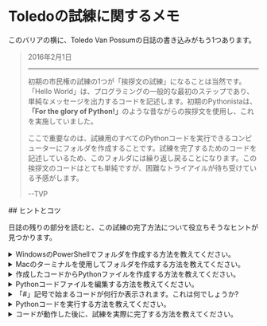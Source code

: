 # Toledoの試練に関するメモ

このバリアの横に、Toledo Van Possumの日誌の書き込みがもう1つあります。

<blockquote>
2016年2月1日
<hr/>
<p>
初期の市民権の試練の1つが「挨拶文の試練」になることは当然です。「Hello World」は、プログラミングの一般的な最初のステップであり、単純なメッセージを出力するコードを記述します。初期のPythonistaは、<b>「For the glory of Python!」</b>のような昔ながらの挨拶文を使用し、これを実施していました。
</p>
<p>
ここで重要なのは、試練用のすべてのPythonコードを実行できるコンピューターにフォルダを作成することです。試練を完了するためのコードを記述しているため、このフォルダには繰り返し戻ることになります。この挨拶文のコードはとても単純ですが、困難なトライアイルが待ち受けている予感がします。
</p>
<p>
--TVP
</p>
</blockquote>
## ヒントとコツ

日誌の残りの部分を読むと、この試練の完了方法について役立ちそうなヒントが見つかります。

<details>
<summary>WindowsのPowerShellでフォルダを作成する方法を教えてください。</summary>
Pythonコードはターミナルから実行するため、ターミナルを使用してコード用のフォルダを作成することもできます。Windowsエクスプローラーを使用してフォルダを簡単に作成することもできますが、次のコマンドを実行し、作成することもできます。

コンピューターでPowerShellアプリケーションを起動します。PowerShellアプリケーションで、次のコマンドを入力します。

```bash
cd ~
```

`cd`コマンドでは、ターミナルセッションの__現在の作業ディレクトリを変更__します。この操作は、Windowsエクスプローラーでフォルダを開くのに似ています。コマンドの後に`~`(チルダ)を追加すると、ホームディレクトリに移動します。

ホームディレクトリで、次のコマンドをPowerShellインターフェイスに入力します。

```bash
mkdir quest
```

このコマンドでは、`quest`という名前の__新しいディレクトリ__(フォルダ)がホームフォルダに作成されます。このフォルダには、試練用のすべてのPythonコードを保存できます。最後に、現在の作業ディレクトリをこのフォルダに変更できます。この場所からPythonコードを作成し、実行できます。

```bash
cd quest
```

これで、Pythonコードを作成し、実行する準備ができました。

</details>
<details>
<summary>Macのターミナルを使用してフォルダを作成する方法を教えてください。</summary>
Pythonコードはターミナルから実行するため、ターミナルを使用してコード用のフォルダを作成することもできます。Finderアプリを使用し、フォルダを簡単に作成することもできますが、次のコマンドを実行し、作成することもできます。

コンピューターでターミナルアプリ([Applications]>[Utilities])を起動します。ターミナルアプリで、次のコマンドを入力します。

```bash
cd ~
```

`cd`コマンドでは、ターミナルセッションの__現在の作業ディレクトリを変更__します。この操作は、Finderでフォルダを開くのに似ています。コマンドの後に`~`(チルダ)を追加すると、__ホームディレクトリ__に移動します。

ホームディレクトリで、次のコマンドをターミナルに入力します。

```bash
mkdir quest
```

このコマンドでは、`quest`という名前の__新しいディレクトリ__(フォルダ)がホームフォルダに作成されます。このフォルダには、試練用のすべてのPythonコードを保存できます。最後に、現在の作業ディレクトリをこのフォルダに変更できます。この場所からPythonコードを作成し、実行できます。

```bash
cd quest
```

これで、Pythonコードを作成し、実行する準備ができました。

</details>
<details>
<summary>作成したコードからPythonファイルを作成する方法を教えてください。</summary>
Pythonコードファイルを作成する前に、上記のステップの説明に従い、`cd`コマンドを使用し、__コード用のディレクトリに変更されていることを確認します。__ディレクトリを変更しないと、意図しないフォルダに作成されます。

上記の例に従うことにより、次のコマンドでコードディレクトリに変更できます。

```bash
cd ~/quest
```

`pwd`(現在の作業ディレクトリ)コマンドを使用すると、正しいフォルダであることをもう一度確認できます。

```bash
pwd
```

これらの操作が完了した後、試練を完了するために指定された名前(`salutation.py`)を使用し、このフォルダに新しいPythonコードファイルを作成できます。Windows/PowerShellで、次のコマンドを入力します。

```bash
New-Item -ItemType file salutation.py
```

MacまたはLinuxでは、次のコマンドを入力します。

```bash
touch salutation.py
```

ファイル名の末尾に、`.py`拡張子が付くことを確認してください。Microsoft Wordのドキュメントの`.docx`拡張子や、音楽ファイルの`.mp3`拡張子のように、Pythonソースコードすべてにこの拡張子が付きます。

コードファイルの作成後、そのファイルを開き、コードをファイル内に記述できます。

</details>
<details>
<summary>Pythonコードファイルを編集する方法を教えてください。</summary>
お気に入りのテキストエディターがある場合は、それを使用してください。テキストエディターが何か分からない場合や、お勧めのテキストエディターを知りたい場合は、このままお読みください。

コードを記述する場合は、いずれかの__テキストエディター__を使用します。通常は、ターミナルで直接コードを編集することはありません。ターミナルでは、コマンドをコンピューターに発行します。Microsoft Wordなどのフル機能のワードプロセッサでコードを開くこともありません。

テキストエディターにはさまざまな種類がありますが、すべてのプラットフォームで使用できるシンプルで高機能かつ無料のテキストエディターに、[Visual Studio Code](https://code.visualstudio.com/)があります。これは略して「VS Code」とも呼ばれます。

これは[Visual Studio](https://visualstudio.microsoft.com/)と同じではないことに注意してください。Visual Studioは完全な[統合開発環境(IDE)](https://en.wikipedia.org/wiki/Integrated_development_environment)です。IDEの使用経験がなく、操作方法が分からない場合も、__急いで習得する必要はありません__。完全なIDEは高機能ですが、IDE内の一連のノブとボタンが大変複雑です。

これに対し、VS Codeは、すぐに習得が必要なノブとボタンもそれほど多くありません。にもかかわらず多くの機能を利用できますが、ここでは、テキストの編集に焦点を当てて説明します。

### VS Codeでコードフォルダを開く

VS Codeのインストール後、アプリケーションを起動します。空白の画面が表示されます。次に、メニューバーから__[ファイル]、[開く...]__の順に選択します。ダイアログが表示されます。__前に作成したフォルダに移動します__。__Pythonソースファイルではなく、作成したフォルダ__を選択します。これにより、フォルダ内のすべてのファイルを簡単に編集できます。

VS Codeで最初に表示される画面は次のようになります。`salutation.py`ファイルをクリックし、編集を開始します。

![vs code](images/python/vscode.png)

このファイル内で、次のPythonコードを貼り付け、試練を完了します。

```python
# Your first line of Python code is below!
print("For the glory of Python!")
```

次のように表示されます。

![hello in vs code](images/python/hello.png)

コードを編集した後、__このファイルを保存します__([File]>[Save])。

</details>
<details>
<summary>「#」記号で始まるコードが何行か表示されます。これは何でしょうか?</summary>
これらのコードの行は__コメント__と呼ばれます。コメントは、コードでPythonインタープリターを実行しても実際には実行されません。コメントは、他の開発者(または自分自身)向けにメモやコンテキストを残し、コードの内容を説明するのに使用されます。

</details>
<details>
<summary>Pythonコードを実行する方法を教えてください。</summary>
ターミナルアプリケーションで、ディレクトリが__現在の作業ディレクトリ__であることを確認します。このチュートリアルに従うことにより、次のコマンドでコードディレクトリに移動できます。

```bash
cd ~/quest
```

これで、`python3`コマンドをターミナルウィンドウで使用できます。このコマンドを使用してPythonコードを実行するには、次のコマンドをターミナルで使用します。

```bash
python3 salutation.py
```

コードが目的通りに動作すると、テキスト__For the glory of Python!__がターミナルに出力されます。このエリアの試練の多くは、このようにテキストを出力するように指示されます。

</details>
<details>
<summary>コードが動作した後に、試練を実際に完了する方法を教えてください。</summary>
コードが目的通りに動作した後、ファイルのフルパスを右側のテキストフィールドに入力します。これらの手順に従うと、このパスは次のようにPCに表示されます。

```bash
C:\Users\susan\quest\salutation.py
```

Macでは、次のように表示されます。

```bash
/Users/susan/quest/salutation.py
```

このファイルパスを右側のテキストフィールドに貼り付け、[*HACK*]をクリックします。コードが想定通りに動作することを検証し、後で使用できるように__フォルダ__を保存します。このフォルダにはPythonコードをすべて保存してください。

</details>
